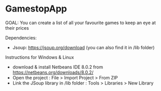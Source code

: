 # GamestopApp
GOAL: You can create a list of all your favourite games to keep an eye at their prices

Dependencies:
- Jsoup: https://jsoup.org/download (you can also find it in /lib folder)

Instructions for Windows & Linux
- download & install Netbeans IDE 8.0.2 from https://netbeans.org/downloads/8.0.2/
- Open the project : File > Import Project > From ZIP
- Link the JSoup library in /lib folder : Tools > Libraries > New Library
